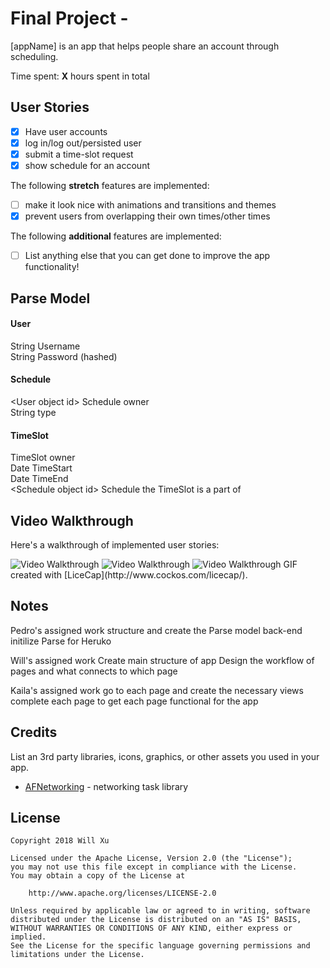 # Final Project - 

[appName] is an app that helps people share an account through scheduling.

Time spent: **X** hours spent in total

## User Stories

- [x] Have user accounts
- [x] log in/log out/persisted user
- [x] submit a time-slot request
- [x] show schedule for an account

The following **stretch** features are implemented:

- [ ] make it look nice with animations and transitions and themes
- [x] prevent users from overlapping their own times/other times

The following **additional** features are implemented:

- [ ] List anything else that you can get done to improve the app functionality!

## Parse Model

#### User
String Username  
String Password (hashed)  

#### Schedule
\<User object id\> Schedule owner  
String type

#### TimeSlot
<User object id> TimeSlot owner  
Date TimeStart  
Date TimeEnd  
\<Schedule object id\> Schedule the TimeSlot is a part of  


## Video Walkthrough

Here's a walkthrough of implemented user stories:

<img src='https://github.com/insertorgnamehere/accountSharer/blob/master/images/IMG_0146.JPG' title='Video Walkthrough' width='' alt='Video Walkthrough' />

<img src='https://github.com/insertorgnamehere/accountSharer/blob/master/images/gifs/done.gif' title='Video Walkthrough' width='' alt='Video Walkthrough' />

<img src='https://github.com/insertorgnamehere/accountSharer/blob/master/images/gifs/animation.gif' title='Video Walkthrough' width='' alt='Video Walkthrough' />
GIF created with [LiceCap](http://www.cockos.com/licecap/).

## Notes

Pedro's assigned work
structure and create the Parse model back-end
initilize Parse for Heruko

Will's assigned work
Create main structure of app
Design the workflow of pages and what connects to which page

Kaila's assigned work
go to each page and create the necessary views
complete each page to get each page functional for the app



## Credits

List an 3rd party libraries, icons, graphics, or other assets you used in your app.

- [AFNetworking](https://github.com/AFNetworking/AFNetworking) - networking task library

## License

    Copyright 2018 Will Xu

    Licensed under the Apache License, Version 2.0 (the "License");
    you may not use this file except in compliance with the License.
    You may obtain a copy of the License at

        http://www.apache.org/licenses/LICENSE-2.0

    Unless required by applicable law or agreed to in writing, software
    distributed under the License is distributed on an "AS IS" BASIS,
    WITHOUT WARRANTIES OR CONDITIONS OF ANY KIND, either express or implied.
    See the License for the specific language governing permissions and
    limitations under the License.
